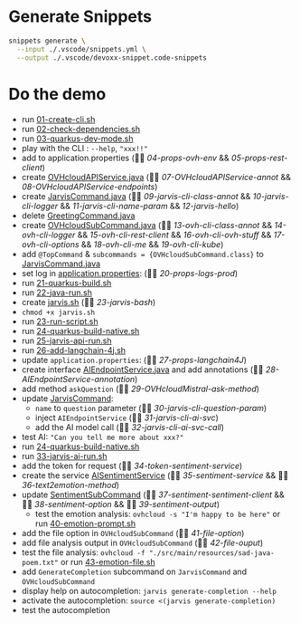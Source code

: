 # Generate Snippets

```bash
snippets generate \
  --input ./.vscode/snippets.yml \
  --output ./.vscode/devoxx-snippet.code-snippets
```

# Do the demo

  - run [01-create-cli.sh](./_init_/01-create-cli.sh)
  - run [02-check-dependencies.sh](./02-check-dependencies.sh)
  - run [03-quarkus-dev-mode.sh](./03-quarkus-dev-mode.sh)
  - play with the CLI : `--help`, `"xxx!!"`
  - add to application.properties (👨‍💻 _04-props-ovh-env_ && _05-props-rest-client_)
  - create [OVHcloudAPIService.java](./src/main/java/fr/wilda/picocli/sdk/OVHcloudAPIService.java) (👨‍💻 _07-OVHcloudAPIService-annot_ && _08-OVHcloudAPIService-endpoints_)
  - create [JarvisCommand.java](./src/main/java/fr/wilda/picocli/JarvisCommand.java) (👨‍💻 _09-jarvis-cli-class-annot_ && _10-jarvis-cli-logger_ && _11-jarvis-cli-name-param_ && _12-jarvis-hello_)
  - delete [GreetingCommand.java](./src/main/java/fr/wilda/picocli/GreetingCommand.java)
  - create [OVHcloudSubCommand.java](./src/main/java/fr/wilda/picocli/OVHcloudSubCommand.java) (👨‍💻 _13-ovh-cli-class-annot_ && _14-ovh-cli-logger_ && _15-ovh-cli-rest-client_ && _16-ovh-cli-ovh-stuff_ && _17-ovh-cli-options_ && _18-ovh-cli-me_ && _19-ovh-cli-kube_) 
  - add `@TopCommand` & `subcommands = {OVHcloudSubCommand.class}` to [JarvisCommand.java](./src/main/java/fr/wilda/picocli/JarvisCommand.java)
  - set log in [application.properties](./src/main/resources/application.properties): (👨‍💻 _20-props-logs-prod_)
  - run [21-quarkus-build.sh](./21-quarkus-build.sh)
  - run [22-java-run.sh](./22-java-run.sh)
  - create [jarvis.sh](./src/main/script/jarvis.sh) (👨‍💻 _23-jarvis-bash_)
  - `chmod +x jarvis.sh`
  - run [23-run-script.sh](./23-run-script.sh)
  - run [24-quarkus-build-native.sh](./24-quarkus-build-native.sh)
  - run [25-jarvis-api-run.sh](./25-jarvis-api-run.sh)
  - run [26-add-langchain-4j.sh](./26-add-langchain-4j.sh)
  - update `application.properties`: (👨‍💻 _27-props-langchain4J_)
  - create interface [AIEndpointService.java](./src/main/java/fr/wilda/picocli/sdk/ai/AIEndpointService.java) and add annotations (👨‍💻 _28-AIEndpointService-annotation_)
  - add method `askQuestion` (👨‍💻 _29-OVHcloudMistral-ask-method_)
  - update [JarvisCommand](./src/main/java/fr/wilda/picocli/JarvisCommand.java):
    - `name` to `question` parameter (👨‍💻 _30-jarvis-cli-question-param_)
    - inject `AIEndpointService` (👨‍💻 _31-jarvis-cli-ai-svc_)
    - add the AI model call (👨‍💻 _32-jarvis-cli-ai-svc-call_)
  - test AI: `"Can you tell me more about xxx?"`
  - run [24-quarkus-build-native.sh](./24-quarkus-build-native.sh)
  - run [33-jarvis-ai-run.sh](./33-jarvis-ai-run.sh)
  - add the token for request (👨‍💻 _34-token-sentiment-service_)
  - create the service [AISentimentService](./src/main/java/fr/wilda/picocli/sdk/ai/AISentimentService.java) (👨‍💻 _35-sentiment-service_ && 👨‍💻 _36-text2emotion-method_)
  - update [SentimentSubCommand](./src/main/java/fr/wilda/picocli/SentimentSubCommand.java) (👨‍💻 _37-sentiment-sentiment-client_ && 👨‍💻 _38-sentiment-option_ && 👨‍💻 _39-sentiment-output_)
    - test the emotion analysis: `ovhcloud -s "I'm happy to be here"` or run [40-emotion-prompt.sh](./40-emotion-prompt.sh`)
  - add the file option in `OVHcloudSubCommand` (👨‍💻 _41-file-option_)
  - add file analysis output in `OVHcloudSubCommand` (👨‍💻 _42-file-ouput_)
  - test the file analysis: `ovhcloud -f "./src/main/resources/sad-java-poem.txt"` or run [43-emotion-file.sh](./43-emotion-file.sh)
  - add `GenerateCompletion` subcommand on `JarvisCommand` and `OVHcloudSubCommand`
  - display help on autocompletion: `jarvis generate-completion --help`
  - activate the autocompletion: `source <(jarvis generate-completion)`
  - test the autocompletion
